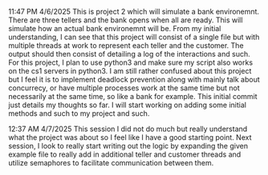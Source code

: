 11:47 PM 4/6/2025
This is project 2 which will simulate a bank environemnt. There are three tellers and the bank opens when all are ready. This will simulate how an actual bank environemnt will be.
From my initial understanding, I can see that this project will consist of a single file but with multiple threads at work to represent each teller and the customer. The output should then consist of detailing a log of the interactions and such. For this project, I plan to use python3 and make sure my script also works on the cs1 servers in python3. I am still rather confused about this project but I feel it is to implement deadlock prevention along with mainly talk about concurrecy, or have multiple processes work at the same time but not necessarily at the same time, so like a bank for example. This initial commit just details my thoughts so far. I will start working on adding some initial methods and such to my project and such.

12:37 AM 4/7/2025
This session I did not do much but really understand what the project was about so I feel like I have a good starting point. Next session, I look to really start writing out the logic by expanding the given example file to really add in additional teller and customer threads and utilize semaphores to facilitate communication between them.
